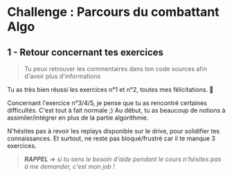 # Challenge : Parcours du combattant Algo

## 1 - Retour concernant tes exercices

>  Tu peux retrouver les commentaires dans ton code sources afin d'avoir plus d'informations

Tu as très bien réussi les exercices n°1 et n°2, toutes mes félicitations. :clap:

Concernant l'exercice n°3/4/5, je pense que tu as rencontré certaines difficultés. C'est tout à fait normale ;)
Au début, tu as beaucoup de notions à assimiler/intégrer en plus de la partie algorithmie.

N'hésites pas à revoir les replays disponible sur le drive, pour solidifier tes connaissances. Et surtout, ne reste pas bloqué/frustré car il te
 manque 3 exercices.
 
 > _**RAPPEL** => si tu sens le besoin d'aide pendant le cours n'hésites pas à me demander, c'est mon job !_
